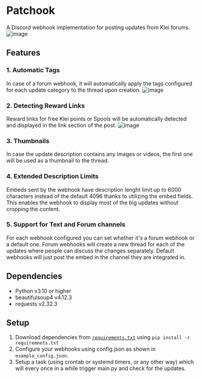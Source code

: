 # Patchook
A Discord webhook implementation for posting updates from Klei forums.
![image](https://github.com/Servacek/Patchook/assets/105163129/fe9017d2-3ab9-4a7d-b9f2-a3743f28f150)

## Features

### 1. Automatic Tags
In case of a forum webhook, it will automatically apply the tags configured for each update category to the thread upon creation.
![image](https://github.com/Servacek/Patchook/assets/105163129/91767b06-8aba-493d-b81d-cb56b82727a7)

### 2. Detecting Reward Links
Reward links for free Klei points or Spools will be automatically detected and displayed in the link section of the post.
![image](https://github.com/Servacek/Patchook/assets/105163129/103ca93e-877f-4654-a995-1b615938aca3)

### 3. Thumbnails
In case the update description contains any images or videos, the first one will be used as a thumbnail to the thread.

### 4. Extended Description Limits
Embeds sent by the webhook have description lenght limit up to 6000 characters instead of the default 4096 thanks to utilizing the embed fields.
This enables the webhook to display most of the big updates without cropping the content.

### 5. Support for Text and Forum channels
For each webhook configured you can set whether it's a forum webhook or a default one.
Forum webhooks will create a new thread for each of the updates where people can discuss the changes separately.
Default webhooks will just post the embed in the channel they are integrated in.

## Dependencies
- Python v3.10 or higher
- beautifulsoup4 v4.12.3
- requests v2.32.3

## Setup
1. Download dependencies from [`requirements.txt`](https://github.com/Servacek/dst-patchook/blob/main/requirements.txt) using `pip install -r requiremnets.txt`
1. Configure your webhooks using config.json as shown in `example_config.json`.
2. Setup a task (using crontab or systemd timers, or any other way) which will every once in a while trigger main.py and check for the updates.

